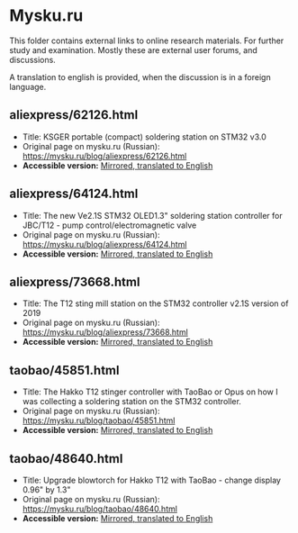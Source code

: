 # Mysku.ru

This folder contains external links to online research materials. For further study and examination. Mostly these are external user forums, and discussions.

A translation to english is provided, when the discussion is in a foreign language.


## aliexpress/62126.html

* Title: KSGER portable (compact) soldering station on STM32 v3.0
* Original page on mysku.ru (Russian): https://mysku.ru/blog/aliexpress/62126.html
* **Accessible version:** [Mirrored, translated to English](https://t12-t245-controllers-docs.imfast.io/research/mysku/mysku.ru%23blog%23aliexpress%2362126.html)

## aliexpress/64124.html

* Title: The new Ve2.1S STM32 OLED1.3" soldering station controller for JBC/T12 - pump control/electromagnetic valve
* Original page on mysku.ru (Russian): https://mysku.ru/blog/aliexpress/64124.html
* **Accessible version:** [Mirrored, translated to English](https://t12-t245-controllers-docs.imfast.io/research/mysku/mysku.ru%23blog%23aliexpress%2364124.html)

## aliexpress/73668.html

* Title: The T12 sting mill station on the STM32 controller v2.1S version of 2019
* Original page on mysku.ru (Russian): https://mysku.ru/blog/aliexpress/73668.html
* **Accessible version:** [Mirrored, translated to English](https://t12-t245-controllers-docs.imfast.io/research/mysku/mysku.ru%23blog%23aliexpress%2373668.html)

## taobao/45851.html

* Title: The Hakko T12 stinger controller with TaoBao or Opus on how I was collecting a soldering station on the STM32 controller.
* Original page on mysku.ru (Russian): https://mysku.ru/blog/taobao/45851.html
* **Accessible version:** [Mirrored, translated to English](https://t12-t245-controllers-docs.imfast.io/research/mysku/mysku.ru%23blog%23taobao%2345851.html)

## taobao/48640.html

* Title: Upgrade blowtorch for Hakko T12 with TaoBao - change display 0.96" by 1.3"
* Original page on mysku.ru (Russian): https://mysku.ru/blog/taobao/48640.html
* **Accessible version:** [Mirrored, translated to English](https://t12-t245-controllers-docs.imfast.io/research/mysku/mysku.ru%23blog%23taobao%2348640.html)


